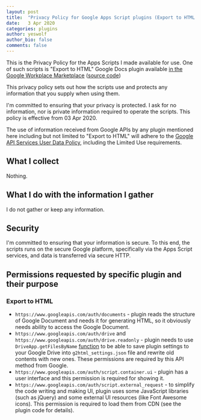 ```yaml
---
layout: post
title:  "Privacy Policy for Google Apps Script plugins (Export to HTML and others)"
date:   3 Apr 2020
categories: plugins
author: yeswolf
author_bio: false
comments: false
---
```


This is the Privacy Policy for the Apps Scripts I made available for use. One of such scripts is "Export to HTML" Google Docs plugin available [in the Google Workplace Marketplace](https://gsuite.google.com/marketplace/app/export_to_html/807648787184) ([source code](https://github.com/yeswolf/G2HTML))

This privacy policy sets out how the scripts use and protects any information that you supply when using them.

I'm committed to ensuring that your privacy is protected. I ask for no information, nor is private information required to operate the scripts. This policy is effective from 03 Apr 2020.

The use of information received from Google APIs by any plugin mentioned here including but not limited to "Export to HTML" will adhere to the [Google API Services User Data Policy](https://developers.google.com/terms/api-services-user-data-policy#additional_requirements_for_specific_api_scopes), including the Limited Use requirements.

## What I collect

Nothing.

## What I do with the information I gather

I do not gather or keep any information.

## Security

I'm committed to ensuring that your information is secure. To this end, the scripts runs on the secure Google platform, specifically via the Apps Script services, and data is transferred via secure HTTP.

## Permissions requested by specific plugin and their purpose

### Export to HTML

- ```https://www.googleapis.com/auth/documents``` - plugin reads the structure of Google Document and needs it for generating HTML, so it obviously needs ability to access the Google Document. 
- ```https://www.googleapis.com/auth/drive``` and ```https://www.googleapis.com/auth/drive.readonly``` - plugin needs to use ```DriveApp.getFilesByName``` [function](https://developers.google.com/apps-script/reference/drive/drive-app#getFilesByName(String)) to be able to save plugin settings to your Google Drive into ```g2html_settings.json``` file and rewrite old contents with new ones. These permissions are required by this API method from Google. 
- ```https://www.googleapis.com/auth/script.container.ui``` - plugin has a user interface and this permission is required for showing it. 
- ```https://www.googleapis.com/auth/script.external_request``` - to simplify the code writing and making UI, plugin uses some JavaScript libraries (such as jQuery) and some external UI resources (like Font Awesome icons). This permission is required to load them from CDN (see the plugin code for details).